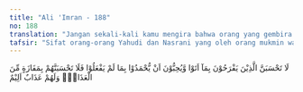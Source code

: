```yaml
---
title: "Ali 'Imran - 188"
no: 188
translation: "Jangan sekali-kali kamu mengira bahwa orang yang gembira dengan apa yang telah mereka kerjakan dan mereka suka dipuji atas perbuatan yang tidak mereka lakukan, jangan sekali-kali kamu mengira bahwa mereka akan lolos dari azab. Mereka akan mendapat azab yang pedih."
tafsir: "Sifat orang-orang Yahudi dan Nasrani yang oleh orang mukmin wajib dihindari, yaitu mereka selalu bergembira atas penyelewengan dan pengkhianatan yang dilakukannya. Mereka merasa bangga karena menganggap dirinya adalah tokoh-tokoh masyarakat dan pemimpin-pemimpin yang ditaati. Mereka senang dipuji-puji bahwa mereka mengetahui secara mendalam semua isi Kitab, dan ahli dalam menafsirkannya, padahal mereka itu bukanlah ahlinya. Mereka berbuat demikian untuk mengalihkan perhatian orang-orang banyak dari kebenaran kepada apa yang dikehendaki pembesar-pembesar mereka dan orang awam walaupun salah. \n\nJanganlah kaum Muslimin menyangka bahwa Ahli Kitab yang perbuatannya jelek dan mengelabui itu akan terlepas dari siksaan, bahkan mereka merasakan azab yang pedih. Kaum mukminin tidak perlu merasa sedih dan cemas atas penyelewengan mereka, tetapi hendaklah tetap menjelaskan yang hak dan jangan sekali-kali menyembunyikannya sedikit pun. Allah akan memenuhi apa yang menjadi keinginan kaum Muslimin dan melenyapkan hal-hal yang mungkar yang telah dilarang itu."
---
```


لَا تَحْسَبَنَّ الَّذِيْنَ يَفْرَحُوْنَ بِمَآ اَتَوْا وَّيُحِبُّوْنَ اَنْ يُّحْمَدُوْا بِمَا لَمْ يَفْعَلُوْا فَلَا تَحْسَبَنَّهُمْ بِمَفَازَةٍ مِّنَ الْعَذَابِۚ وَلَهُمْ عَذَابٌ اَلِيْمٌ
